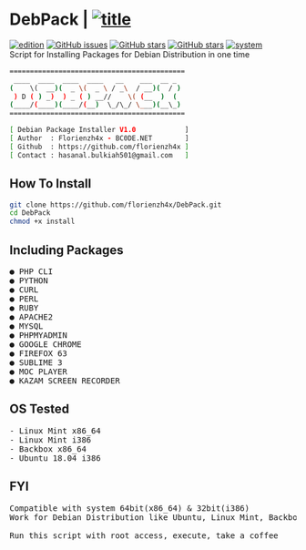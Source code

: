 # DebPack | [![title](https://img.shields.io/badge/DebPack-V1.0-red.svg?style=popout)](https://github.com/florienzh4x/DebPack/)
[![edition](https://img.shields.io/badge/Stable-Edition-blue.svg?style=popout)](https://github.com/florienzh4x/DebPack/)
[![GitHub issues](https://img.shields.io/github/issues/florienzh4x/DebPack.svg?style=popout)](https://github.com/florienzh4x/DebPack/issues)
[![GitHub stars](https://img.shields.io/github/stars/florienzh4x/DebPack.svg?style=popout)](https://github.com/florienzh4x/DebPack/stargazers)
[![GitHub stars](https://img.shields.io/github/stars/florienzh4x/DebPack.svg?style=popout)](https://github.com/florienzh4x/DebPack/stargazers)
[![system](https://img.shields.io/badge/System-32%7C64-orange.svg?style=popout)](https://github.com/florienzh4x/DebPack/)
<br>
Script for Installing Packages for Debian Distribution in one time

```bash
===========================================
 ____  ____  ____  ____   __    ___  __ _ 
(    \(  __)(  _ \(  _ \ / _\  / __)(  / )
 ) D ( ) _)  ) _ ( ) __//    \( (__  )  ( 
(____/(____)(____/(__)  \_/\_/ \___)(__\_)
===========================================

[ Debian Package Installer V1.0            ]
[ Author  : Florienzh4x - BC0DE.NET        ]
[ Github  : https://github.com/florienzh4x ]
[ Contact : hasanal.bulkiah501@gmail.com   ]
```

## How To Install
```bash
git clone https://github.com/florienzh4x/DebPack.git
cd DebPack
chmod +x install
```

## Including Packages
<pre>
● PHP CLI
● PYTHON
● CURL
● PERL
● RUBY
● APACHE2
● MYSQL
● PHPMYADMIN
● GOOGLE CHROME
● FIREFOX 63
● SUBLIME 3
● MOC PLAYER
● KAZAM SCREEN RECORDER
</pre>

## OS Tested
<pre>
- Linux Mint x86_64
- Linux Mint i386
- Backbox x86_64
- Ubuntu 18.04 i386
</pre>

## FYI
<pre>
Compatible with system 64bit(x86_64) & 32bit(i386)
Work for Debian Distribution like Ubuntu, Linux Mint, Backbox, Kali, Parrot, etc.

Run this script with root access, execute, take a coffee
</pre>

